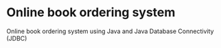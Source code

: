 # Online book ordering system
 Online book ordering system using Java and Java Database Connectivity (JDBC)
